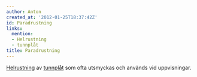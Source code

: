 ```yaml
---
author: Anton
created_at: '2012-01-25T18:37:42Z'
id: Paradrustning
links:
  mention:
  - Helrustning
  - tunnplåt
title: Paradrustning
---
```


[Helrustning] av [tunnplåt] som ofta utsmyckas och används vid uppvisningar.

  [Helrustning]: Helrustning
  [tunnplåt]: tunnplåt
